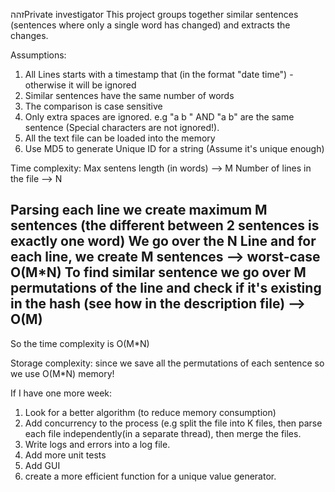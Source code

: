 זההPrivate investigator
This project groups together similar sentences (sentences where only a single word has
changed) and extracts the changes.


Assumptions:
1) All Lines starts with a timestamp that (in the format "date time") - otherwise it will be ignored
2) Similar sentences have the same number of words
3) The comparison is case sensitive
4) Only extra spaces are ignored. e.g  "a     b   "  AND "a b" are the same sentence (Special characters are not ignored!).
5) All the text file can be loaded into the memory
6) Use MD5 to generate Unique ID for a string (Assume it's unique enough)

Time complexity:
Max sentens length (in words) --> M
Number of lines in the file  --> N

Parsing each line we create maximum M sentences (the different between 2 sentences is exactly one word)
We go over the N Line and for each line, we create M sentences --> worst-case  O(M*N)
To find similar sentence we go over M permutations of the line and check if it's existing in the hash (see how in the description file) --> O(M)
------
So the time complexity is O(M*N)

Storage complexity:
since we save all the permutations of each sentence so we use O(M*N) memory!



If I have one more week:
1) Look for a better algorithm (to reduce memory consumption)
2) Add concurrency to the process (e.g split the file into K files, then parse each file independently(in a separate thread),  then merge the files.
3) Write logs and errors into a log file.
4) Add more unit tests
5) Add GUI
6) create a more efficient function for a unique value generator.



